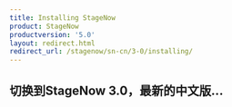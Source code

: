 ```yaml
---
title: Installing StageNow
product: StageNow
productversion: '5.0'
layout: redirect.html
redirect_url: /stagenow/sn-cn/3-0/installing/
---
```


## 切换到StageNow 3.0，最新的中文版...
